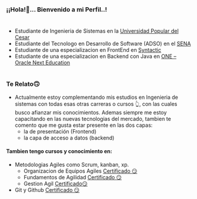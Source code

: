 ### ¡¡Hola!👋... Bienvenido a mi Perfil..! 
#
* Estudiante de Ingenieria de Sistemas en la [Universidad Popular del Cesar](https://www.unicesar.edu.co/index.php/es/)
* Estudiante del Tecnologo en Desarrollo de Software (ADSO) en el [SENA](https://www.sena.edu.co/es-co/Paginas/default.aspx)
* Estudiante de una especializacion en FrontEnd en [Syntactic](https://masterclass.syntactic.digital/)
* Estudiante de una especializacion en Backend con Java en [ONE – Oracle Next Education](https://www.oracle.com/co/education/oracle-next-education/)
#
### Te Relato🙃
* Actualmente estoy complementando mis estudios en Ingenieria de sistemas con todas esas otras carreras o cursos :point_up_2:, con las cuales busco afianzar mis conocimientos. Ademas siempre me estoy capacitando en las nuevas tecnologias del mercado, tambien te comento que me gusta estar presente en las dos capas:
   * la de presentación (Frontend)
   * la capa de acceso a datos (backend)
   
#### Tambien tengo cursos y conocimiento en:
* Metodologias Agiles como Scrum, kanban, xp. 
   * Organizacion de Equipos Agiles [Certificado :smirk:](https://app.aluracursos.com/user/guerrahgv/course/organizacion-equipos-agiles-funciones-existentes-equipo/certificate) 
   * Fundamentos de Agilidad [Certificado :smirk:](https://app.aluracursos.com/user/guerrahgv/course/fundamentos-agilidad-primeros-pasos-transformacion-agil/certificate)
   * Gestion Agil [Certificado:smirk:](https://app.aluracursos.com/user/guerrahgv/course/gestion-agil-liderando-cambio/certificate)
 *  Git y Github [Certificado :smirk:](https://app.aluracursos.com/user/guerrahgv/course/git-github-control-version/certificate)



